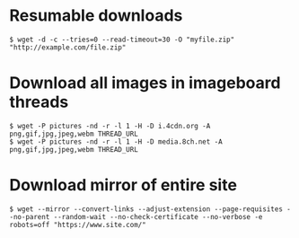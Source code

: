 # Resumable downloads
```
$ wget -d -c --tries=0 --read-timeout=30 -O "myfile.zip" "http://example.com/file.zip"
```

# Download all images in imageboard threads
```
$ wget -P pictures -nd -r -l 1 -H -D i.4cdn.org -A png,gif,jpg,jpeg,webm THREAD_URL
$ wget -P pictures -nd -r -l 1 -H -D media.8ch.net -A png,gif,jpg,jpeg,webm THREAD_URL
```

# Download mirror of entire site
```
$ wget --mirror --convert-links --adjust-extension --page-requisites --no-parent --random-wait --no-check-certificate --no-verbose -e robots=off "https://www.site.com/"
```
